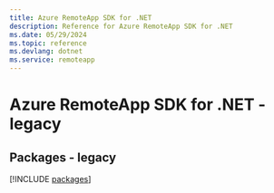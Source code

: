 ```yaml
---
title: Azure RemoteApp SDK for .NET
description: Reference for Azure RemoteApp SDK for .NET
ms.date: 05/29/2024
ms.topic: reference
ms.devlang: dotnet
ms.service: remoteapp
---
```

# Azure RemoteApp SDK for .NET - legacy
## Packages - legacy
[!INCLUDE [packages](remoteapp-index.md)]